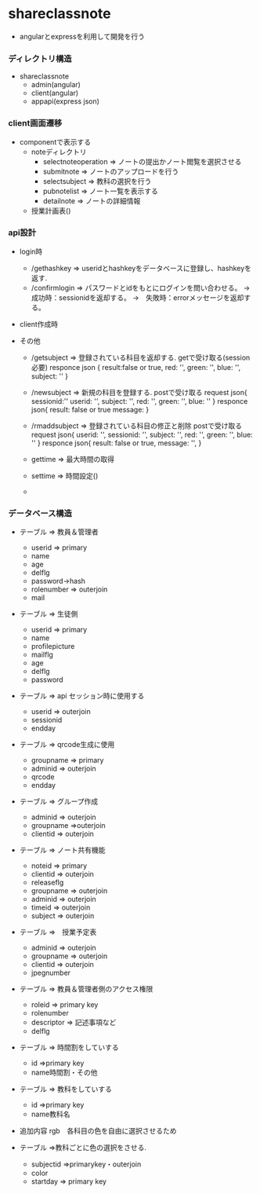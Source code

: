 # shareclassnote
- angularとexpressを利用して開発を行う
### ディレクトリ構造
- shareclassnote
  - admin(angular)
  - client(angular)
  - appapi(express json)

### client画面遷移
- componentで表示する
    - noteディレクトリ
        - selectnoteoperation => ノートの提出かノート閲覧を選択させる
        - submitnote => ノートのアップロードを行う
        - selectsubject => 教科の選択を行う
        - pubnotelist => ノート一覧を表示する
        - detailnote => ノートの詳細情報
    - 授業計画表()
### api設計
- login時
    - /gethashkey => useridとhashkeyをデータベースに登録し、hashkeyを返す.
    - /confirmlogin => パスワードとidをもとにログインを問い合わせる。
        →　成功時：sessionidを返却する。
        →　失敗時：errorメッセージを返却する。
        
- client作成時
- その他
    - /getsubject => 登録されている科目を返却する. getで受け取る(session必要)
       responce json {
            result:false or true,
            red:     '',
            green:   '',
            blue:    '',
            subject: ''
        }
    - /newsubject => 新規の科目を登録する. postで受け取る
        request json{
            sessionid:''
            userid: '',
            subject: '',
            red:    '',
            green:  '',
            blue:   ''
        }
        responce json{
            result: false or true
            message:
        }
    - /rmaddsubject => 登録されている科目の修正と削除  postで受け取る
        request json{
            userid:     '',
            sessionid:  '',
            subject:     '',
            red:        '',
            green:      '',
            blue:       ''
        }
        responce json{
            result: false or true,
            message: '',
        }
    
    - gettime => 最大時間の取得
    - settime => 時間設定()
    - 
    
    
### データベース構造
- <adminuser>テーブル => 教員＆管理者
    - userid<string>        => primary
    - name<string>
    - age<integer>
    - delflg<boolean>
    - password<string>->hash
    - rolenumber<string>    => outerjoin
    - mail<string>
- <clientuser>テーブル => 生徒側
    - userid<string>        => primary
    - name<string>
    - profilepicture<string>
    - mailflg<boolean>
    - age<integer>
    - delflg<boolean>
    - password<string>
- <apisession>テーブル => api セッション時に使用する
    - userid<string>        => outerjoin
    - sessionid<string>
    - endday<date>
- <grouptable>テーブル => qrcode生成に使用
    - groupname<string>     => primary
    - adminid<string>       => outerjoin
    - qrcode<string>
    - endday<date>
- <groupmember>テーブル => グループ作成
    - adminid<string>       => outerjoin
    - groupname<string>     =>outerjoin
    - clientid<string>      => outerjoin
- <classnote>テーブル => ノート共有機能
    - noteid<string>        => primary
    - clientid<string>      => outerjoin
    - releaseflg<boolean>
    - groupname<string>     => outerjoin
    - adminid<string>       => outerjoin
    - timeid<integer>       => outerjoin
    - subject<integer>      => outerjoin
- <timetable>テーブル =>　授業予定表
    - adminid<string>       => outerjoin
    - groupname<string>     => outerjoin
    - clientid<string>      => outerjoin
    - jpegnumber<string>
- <rolenumber>テーブル => 教員＆管理者側のアクセス権限
    - roleid<string>        => primary key
    - rolenumber<intger>
    - descriptor<string> => 記述事項など
    - delflg<boolean>
- <time>テーブル => 時間割をしていする
    - id<integer>           =>primary key
    - name<string>時間割・その他
- <subject> テーブル => 教科をしていする
    - id<integer>           =>primary key
    - name<string>教科名
    
- 追加内容 rgb　各科目の色を自由に選択させるため
- <subjectcolor>テーブル =>教科ごとに色の選択をさせる.
    - subjectid<integer>    =>primarykey・outerjoin      
    - color<string>
    - startday<date>   => primary key
